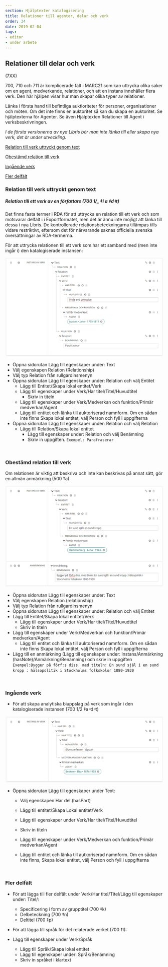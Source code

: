 ```yaml
---
section: Hjälptexter katalogisering
title: Relationer till agenter, delar och verk
order: 34
date: 2019-02-04
tags:
- editor
- under arbete
---
```


## Relationer till delar och verk 
(7XX)

700, 710 och 711 är komplicerade fält i MARC21 som kan uttrycka olika saker om en agent, medverkande, relationer, och att en instans innehåller flera verk. Den här hjälpen visar hur man skapar olika typer av relationer. 

Länka i första hand till befintliga auktioriteter för personer, organisationer och möten. Om det inte finns en auktoritet så kan du skapa en auktoritet. Se hjälptexterna för Agenter. Se även Hjälptexten Relationer till Agent i verksbeskrivningen.

*I de första versionerna av nya Libris bör man inte länka till eller skapa nya verk, det är under utveckling.*




[Relation till verk uttryckt genom text](#relation-till-verk-uttryckt-genom-text)

[Obestämd relation till verk](#obestämd-relation-till-verk)

[Ingående verk](#Ingående-verk)

[Fler delfält](#Fler-delfält)

    

### Relation till verk uttryckt genom text 
##### Relation till ett verk av en författare (700 1/_ ‡i a  ‡d ǂt)
Det finns fasta termer i RDA för att uttrycka en relation till ett verk och som motsvarar delfält i i Exportformatet, men det är ännu inte möjligt att länka till dessa i nya Libris. De kontrollerade relationsbeteckningarna tillämpas tills vidare restriktivt, eftersom det för närvarande saknas officiella svenska översättningar av RDA-termerna.

För att uttrycka relationen till ett verk som har ett samband med (men inte ingår i) den katalogiserade instansen:

![Relation till ett verk av en författare](Relationverkauth.png) 

* Öppna sidorutan Lägg till egenskaper under: Text
* Välj egenskapen Relation (Relationship)
* Välj typ Relation från rullgardinsmenyn
* Öppna sidorutan Lägg till egenskaper under: Relation och välj Entitet
  * Lägg till Entitet/Skapa lokal entitet/Verk
  * Lägg till egenskaper under Verk/Har titel/Titel/Huvudtitel
    <BR>
    * Skriv in titeln
   * Lägg till egenskaper under Verk/Medverkan och funktion/Primär medverkan/Agent
     <BR>
    * Lägg till entitet och länka till auktoriserad namnform. Om en sådan inte finns Skapa lokal entitet, välj Person och fyll i uppgifterna
* Öppna sidorutan Lägg till egenskaper under: Relation och välj Relation
  * Lägg till Relation/Skapa lokal entitet
    * Lägg till egenskaper under: Relation och välj Benämning
    * Skriv in uppgiften. ```Exempel: Parafraserar```

 <br/>

### Obestämd relation till verk 
Om relationen är viktig att beskriva och inte kan beskrivas på annat sätt, gör en allmän anmärkning (500 ‡a)


![Obestämd relation till ett verk](Obestrelationverk.png) 

* Öppna sidorutan Lägg till egenskaper under: Text
* Välj egenskapen Relation (relationship)
* Välj typ Relation från rullgardinsmenyn
* Öppna sidorutan Lägg till egenskaper under: Relation och välj Entitet
* Lägg till Entitet/Skapa lokal entitet/Verk
  * Lägg till egenskaper under Verk/Har titel/Titel/Huvudtitel
  * Skriv in titeln
* Lägg till egenskaper under Verk/Medverkan och funktion/Primär medverkan/Agent
  * Lägg till entitet och länka till auktoriserad namnform. Om en sådan inte finns Skapa lokal entitet, välj Person och fyll i uppgifterna
* Lägg till en anmärkning (Lägg till egenskaper under: Instans/Anmärkning (hasNote)/Anmärkning/Benämning) och skriv in uppgiften
<br/>```Exempel:Bygger på förf:s diss. med titeln: En sund själ i en sund kropp : hälsopolitik i Stockholms folkskolor 1880-1930```

 <br/>
 
### Ingående verk
* För att skapa analytiska biuppslag på verk som ingår i den katalogiserade instansen (700 1/2 ‡a ǂd ǂt)


![Ingaende verk](Ingaendeverk.png) 
* Öppna sidorutan Lägg till egenskaper under Text:
  * Välj egenskapen Har del (hasPart)
  * Lägg till entitet/Skapa Lokal entitet/Verk
   * Lägg till egenskaper under Verk/Har titel/Titel/Huvudtitel

   * Skriv in titeln
   * Lägg till egenskaper under Verk/Medverkan och funktion/Primär medverkan/Agent
   * Lägg till entitet och länka till autkoriserad namnform. Om en sådan inte finns, Skapa lokal entitet, välj Person och fyll i uppgifterna
 

<br/> 
    
###  Fler delfält
* För att lägga till fler delfält under Verk/Har titel/Titel/Lägg till egenskaper under: Titel/:
  * Specificering i form av grupptitel (700 ‡k)
  * Delbeteckning (700 ‡n)
  * Deltitel (700 ‡p)
  
* För att lägga till språk för det relaterade verket (700 ‡l):
* Lägg till egenskaper under Verk/Språk
  * Lägg till Språk/Skapa lokal entitet
  * Lägg till egenskaper under: Språk/Benämning
  * Skriv in språket i klartext 

  
 
